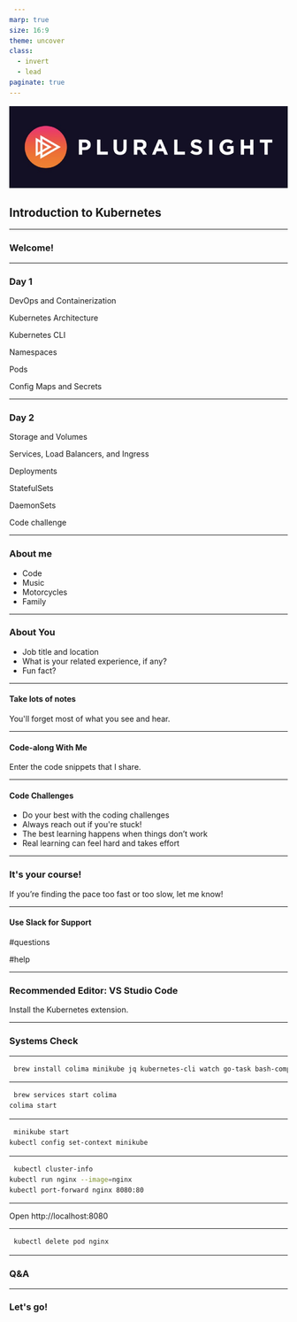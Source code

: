 ```yaml
---
marp: true
size: 16:9
theme: uncover
class:
  - invert
  - lead
paginate: true
---
```


<style>
pre > code {
    min-width: 900px;
    padding: 0.5rem;
    line-height: 1.5;
  }
</style>


![](images/pluralsight-logo.jpg)

## Introduction to Kubernetes
 
---

### Welcome!

---

### Day 1

DevOps and Containerization

Kubernetes Architecture

Kubernetes CLI

Namespaces

Pods

Config Maps and Secrets

---

### Day 2

Storage and Volumes

Services, Load Balancers, and Ingress

Deployments

StatefulSets

DaemonSets

Code challenge

---

### About me

- Code
- Music
- Motorcycles
- Family

---

### About You

- Job title and location
- What is your related experience, if any?
- Fun fact?

---

#### Take lots of notes

You'll forget most of what you see and hear.

---

#### Code-along With Me

Enter the code snippets that I share.

---

#### Code Challenges

- Do your best with the coding challenges
- Always reach out if you're stuck!
- The best learning happens when things don’t work
- Real learning can feel hard and takes effort

---

### It's your course!

If you’re finding the pace too fast or too slow, let me know!

---

#### Use Slack for Support

#questions

#help

---

### Recommended Editor: VS Studio Code

Install the Kubernetes extension.

---

### Systems Check

---

```sh
brew install colima minikube jq kubernetes-cli watch go-task bash-completion@2
```

---


```sh
brew services start colima
colima start
```

---

```sh
minikube start
kubectl config set-context minikube
```

---

```sh
kubectl cluster-info
kubectl run nginx --image=nginx
kubectl port-forward nginx 8080:80
```

---

Open http://localhost:8080 

---

```sh
kubectl delete pod nginx
```

---

### Q&A

--- 

### Let's go!
